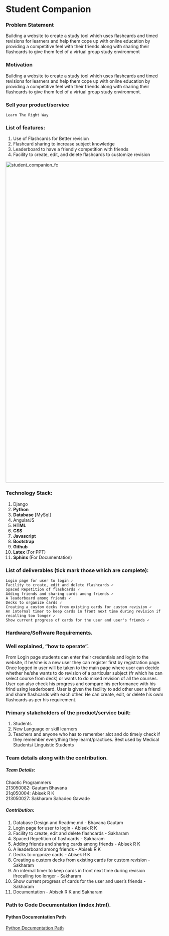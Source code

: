 # Student Companion

### Problem Statement

Building a website to create a study tool which uses flashcards and timed revisions for learners and help them cope up with online education by providing a competitive feel with their friends along with sharing their flashcards to give them feel of a virtual group study environment

### Motivation

Building a website to create a study tool which uses flashcards and timed revisions for learners and help them cope up with online education by providing a competitive feel with their friends along with sharing their flashcards to give them feel of a virtual group study environment.

### Sell your product/service
`Learn The Right Way`

### List of features:

1. Use of Flashcards for Better revision
2. Flashcard sharing to increase subject knowledge
3. Leaderboard to have a friendly competition with friends
4. Facility to create, edit, and delete flashcards to customize revision

<img width="1024" alt="student_companion_fc" src="https://user-images.githubusercontent.com/88259695/139014658-c53fd033-7c17-4164-a64b-f39c7de85a46.png">


### Technology Stack:

   1. Django
   2. **Python**
   3. **Database** [MySql]
   4. AngularJS
   5. **HTML**
   6. **CSS**
   7. **Javascript**
   8. **Bootstrap**
   9. **Github**
   10. **Latex** (For PPT)
   11. **Sphinx** (For Documentation)


### List of deliverables (tick mark those which are complete):

    Login page for user to login ✓
    Facility to create, edit and delete flashcards ✓
    Spaced Repetition of flashcards ✓
    Adding friends and sharing cards among friends ✓
    A leaderboard among friends ✓
    Decks to organize cards ✓
    Creating a custom decks from existing cards for custom revision ✓
    An internal timer to keep cards in front next time during revision if recalling too longer ✓
    Show current progress of cards for the user and user's friends ✓


### Hardware/Software Requirements.



### Well explained, “how to operate”.

From Login page students can enter their credentials and login to the website, if he/she is a new user they can register first by registration page. Once logged in user will be taken to the main page where user can decide whether he/she wants to do revision of a particular subject (fr which he can select course from deck) or wants to do mixed revision of all the courses. User can also check his progress and compare his performance with his frind using leaderboard. User is given the facility to add other user a friend and share flashcards with each other. He can create, edit, or delete his owm flashcards as per his requirement. 




### Primary stakeholders of the product/service built:

1. Students
2. New Language or skill learners
3. Teachers
and anyone who has to remember alot and do timely check if they remember everything they learnt/practices.
Best used by Medical Students/ Linguistic Students
 

### Team details along with the contribution.

##### Team Details:

Chaotic Programmers  
213050082:  Gautam Bhavana  
21q050004:  Abisek R K  
213050027:  Sakharam Sahadeo Gawade  

##### Contribution:
1. Database Design and Readme.md - Bhavana Gautam
2. Login page for user to login - Abisek R K
3. Facility to create, edit and delete flashcards - Sakharam
4. Spaced Repetition of flashcards - Sakharam
5. Adding friends and sharing cards among friends - Abisek R K
6. A leaderboard among friends - Abisek R K
7. Decks to organize cards - Abisek R K
8. Creating a custom decks from existing cards for custom revision -Sakharam
9. An internal timer to keep cards in front next time during revision ifrecalling too longer - Sakharam
10. Show current progress of cards for the user and user’s friends -Sakharam
11. Documentation - Abisek R K and Sakharam

### Path to Code Documentation (index.html).

#### Python Documentation Path

[Python Documentation Path](Documentation/PythonDocumentation/Build/html/index.html)

